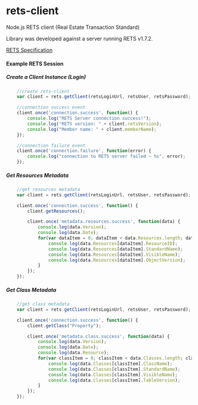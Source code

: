 rets-client
===========

Node.js RETS client (Real Estate Transaction Standard)

Library was developed against a server running RETS v1.7.2.

[RETS Specification](http://www.reso.org/specifications)

#### Example RETS Session


##### Create a Client Instance (Login)

```javascript
    //create rets-client
    var client = rets.getClient(retsLoginUrl, retsUser, retsPassword);

    //connection success event
    client.once('connection.success', function() {
        console.log("RETS Server connection success!");
        console.log("RETS version: " + client.retsVersion);
        console.log("Member name: " + client.memberName);
    });

    //connection failure event
    client.once('connection.failure', function(error) {
        console.log("connection to RETS server failed ~ %s", error);
    });
```    

##### Get Resources Metadata

```javascript
    //get resources metadata
    var client = rets.getClient(retsLoginUrl, retsUser, retsPassword);

    client.once('connection.success', function() {
        client.getResources();

        client.once('metadata.resources.success', function(data) {
            console.log(data.Version);
            console.log(data.Date);
            for(var dataItem = 0; dataItem < data.Resources.length; dataItem++) {
                console.log(data.Resources[dataItem].ResourceID);
                console.log(data.Resources[dataItem].StandardName);
                console.log(data.Resources[dataItem].VisibleName);
                console.log(data.Resources[dataItem].ObjectVersion);
            }
        });
    });

```

##### Get Class Metadata

```javascript
    //get class metadata
    var client = rets.getClient(retsLoginUrl, retsUser, retsPassword);

    client.once('connection.success', function() {
        client.getClass("Property");

        client.once('metadata.class.success', function(data) {
            console.log(data.Version);
            console.log(data.Date);
            console.log(data.Resource);
            for(var classItem = 0; classItem < data.Classes.length; classItem++) {
                console.log(data.Classes[classItem].ClassName);
                console.log(data.Classes[classItem].StandardName);
                console.log(data.Classes[classItem].VisibleName);
                console.log(data.Classes[classItem].TableVersion);
            }
        });
    });
```
